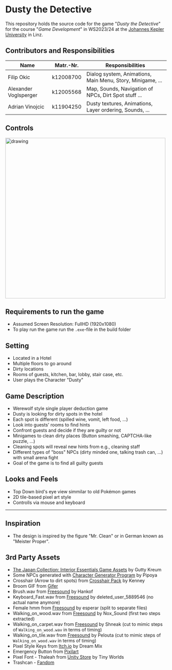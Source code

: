 # Dusty the Detective
This repository holds the source code for the game "*Dusty the Detective*" for the course "*Game Development*" in WS2023/24 at the [Johannes Kepler University](https://www.jku.at/) in Linz.

## Contributors and Responsibilities
| Name                  | Matr.-Nr. | Responsibilities                                           | 
| --------------------- | --------- | ---------------------------------------------------------- |
| Filip Okic            | k12008700 | Dialog system, Animations, Main Menu, Story, Minigame, ... |
| Alexander Voglsperger | k12005568 | Map, Sounds, Navigation of NPCs, Dirt Spot stuff ...       |
| Adrian Vinojcic       | k11904250 | Dusty textures, Animations, Layer ordering, Sounds, ...    |

## Controls
<img src="https://github.com/MrMinemeet/Dusty-the-Detective/assets/64403586/5e931486-f214-46ce-8418-590e641478bb" alt="drawing" width="500"/>

## Requirements to run the game
* Assumed Screen Resolution: FullHD (1920x1080)
* To play run the game run the `.exe`-file in the build folder

## Setting
* Located in a Hotel
* Multiple floors to go around
* Dirty locations
* Rooms of guests, kitchen, bar, lobby, stair case, etc.
* User plays the Character "Dusty"

## Game Description
* Werewolf style single player deduction game
* Dusty is looking for dirty spots in the hotel
* Each spot is different (spilled wine, vomit, left food, …)
* Look into guests' rooms to find hints
* Confront guests and decide if they are guilty or not
* Minigames to clean dirty places (Button smashing, CAPTCHA-like puzzle, …)
* Cleaning spots will reveal new hints from e.g., cleaning staff
* Different types of "boss" NPCs (dirty minded one, talking trash can, …) with small arena fight
* Goal of the game is to find all guilty guests

## Looks and Feels
* Top Down bird's eye view simmilar to old Pokémon games
* 2D tile-based pixel art style
* Controlls via mouse and keyboard

---
## Inspiration
* The design is inspired by the figure "Mr. Clean" or in German known as "Meister Proper".

## 3rd Party Assets
* [The Japan Collection: Interior Essentials Game Assets](https://assetstore.unity.com/packages/2d/environments/the-japan-collection-interior-essentials-game-assets-215225) by Gutty Kreum
* Some NPCs generated with [Character Generator Program](https://pipoya.itch.io/pipoya-free-rpg-character-sprites-32x32/devlog/108932/character-generator-program) by Pipoya
* Crosshair (Arrow to dirt spots) from [Crosshair Pack](https://kenney-assets.itch.io/crosshair-pack) by Kenney
* Broom GIF from [Gifer](https://gifer.com/en/YpGV)
* Brush.wav from [Freesound](https://freesound.org/s/655623/) by Hankof
* Keyboard_Fast.wav from [Freesound](https://freesound.org/s/333579/) by deleted_user_5889546 (no actual name anymore)
* Female hmm from [Freesound](https://freesound.org/s/170767/) by esperar (split to separate files)
* Walking_on_wood.wav from [Freesound](https://freesound.org/s/533044/) by Nox_Sound (first two steps extracted)
* Walking_on_carpet.wav from [Freesound](https://freesound.org/s/543523/) by Shneak (cut to mimic steps of `Walking_on_wood.wav` in terms of timing)
* Walking_on_tile.wav from [Freesound](https://freesound.org/s/689127/) by Pelouta (cut to mimic steps of `Walking_on_wood.wav` in terms of timing)
* Pixel Style Keys from [Itch.io](https://dreammix.itch.io/keyboard-keys-for-ui) by Dream Mix
* Emergency Button from [Pixilart](https://www.pixilart.com/draw/emergency-button-among-us-16b80ef2ed7fca4)
* Pixel Font - Thaleah from [Unity Store](https://assetstore.unity.com/packages/2d/fonts/free-pixel-font-thaleah-140059) by Tiny Worlds
* Trashcan - [Fandom](https://deltarune.fandom.com/wiki/Trashy)
